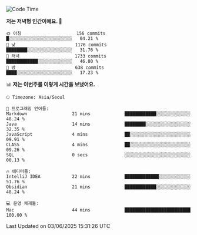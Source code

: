   <!--START_SECTION:waka-->
![Code Time](http://img.shields.io/badge/Code%20Time-633%20hrs%2037%20mins-blue)

**저는 저녁형 인간이에요. 🦉** 

```text
🌞 아침                     156 commits         █░░░░░░░░░░░░░░░░░░░░░░░░   04.21 % 
🌆 낮　                     1176 commits        ████████░░░░░░░░░░░░░░░░░   31.76 % 
🌃 저녁                     1733 commits        ████████████░░░░░░░░░░░░░   46.80 % 
🌙 밤　                     638 commits         ████░░░░░░░░░░░░░░░░░░░░░   17.23 % 
```


📊 **저는 이번주를 이렇게 시간을 보냈어요.** 

```text
🕑︎ Timezone: Asia/Seoul

💬 프로그래밍 언어들: 
Markdown                 21 mins             ████████████░░░░░░░░░░░░░   48.24 % 
Java                     14 mins             ████████░░░░░░░░░░░░░░░░░   32.35 % 
JavaScript               4 mins              ██░░░░░░░░░░░░░░░░░░░░░░░   09.91 % 
CLASS                    4 mins              ██░░░░░░░░░░░░░░░░░░░░░░░   09.26 % 
SQL                      0 secs              ░░░░░░░░░░░░░░░░░░░░░░░░░   00.13 % 

🔥 에디터들: 
IntelliJ IDEA            22 mins             █████████████░░░░░░░░░░░░   51.76 % 
Obsidian                 21 mins             ████████████░░░░░░░░░░░░░   48.24 % 

💻 운영 체제들: 
Mac                      44 mins             █████████████████████████   100.00 % 
```


 Last Updated on 03/06/2025 15:31:26 UTC
<!--END_SECTION:waka-->
